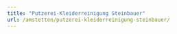 ```yaml
---
title: "Putzerei-Kleiderreinigung Steinbauer"
url: /amstetten/putzerei-kleiderreinigung-steinbauer/
---
```


